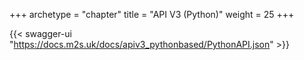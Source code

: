 +++
archetype = "chapter"
title = "API V3 (Python)"
weight = 25
+++

{{< swagger-ui "https://docs.m2s.uk/docs/apiv3_pythonbased/PythonAPI.json" >}}
